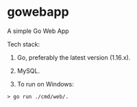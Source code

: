 # gowebapp
A simple Go Web App

Tech stack:

1. Go, preferably the latest version (1.16.x).

2. MySQL.

3. To run on Windows:

```
> go run ./cmd/web/.
```
